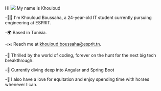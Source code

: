 Hi ![](https://user-images.githubusercontent.com/18350557/176309783-0785949b-9127-417c-8b55-ab5a4333674e.gif ) My name is Khouloud 

 -👩‍💻 I'm Khouloud Boussaha, a 24-year-old IT student currently pursuing engineering at ESPRIT.
 
 -🌍  Based in Tunisia.
 
 -✉️ Reach me at [khouloud.boussaha@esprit.tn](mailto:khouloud.boussaha@esprit.tn).
 
-🚀 Thrilled by the world of coding, forever on the hunt for the next big tech breakthrough.

 -🧠 Currently diving deep into Angular and Spring Boot

 -🐎 I also have a love for equitation and enjoy spending time with horses whenever I can.
